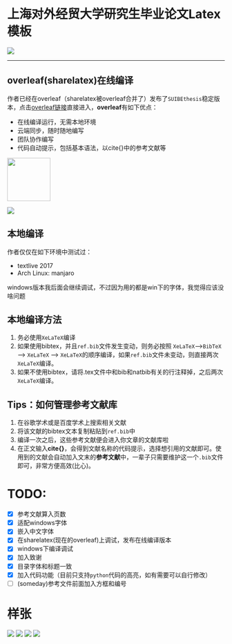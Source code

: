 
# 上海对外经贸大学研究生毕业论文Latex模板

![](https://img.shields.io/badge/LaTeX-thesis-blue.svg?longCache=true&style=for-the-badge)

---

## overleaf(sharelatex)在线编译

作者已经在overleaf（sharelatex被overleaf合并了）发布了`SUIBEthesis`稳定版本，点击[overleaf链接](https://www.overleaf.com/latex/templates/suibe-thesis-template-v0-dot-1/tnydhrnnvmfc)直接进入，**overleaf**有如下优点：

- 在线编译运行，无需本地环境
- 云端同步，随时随地编写
- 团队协作编写
- 代码自动提示，包括基本语法，以cite{}中的参考文献等

<img src="/data/figure/overleaf_show.gif" width="100" hegiht="200" />

![](/data/figure/overleaf_show.gif)

## 本地编译

作者仅仅在如下环境中测试过：
- textlive 2017
- Arch Linux: manjaro

windows版本我后面会继续调试，不过因为用的都是win下的字体，我觉得应该没啥问题

## 本地编译方法

1. 务必使用`XeLaTeX`编译
2. 如果使用bibtex，并且`ref.bib`文件发生变动，则务必按照 `XeLaTeX`-->`BibTeX` --> `XeLaTeX` --> `XeLaTeX`的顺序编译，如果`ref.bib`文件未变动，则直接两次`XeLaTeX`编译。
3. 如果不使用bibtex，请将.tex文件中和bib和natbib有关的行注释掉，之后两次`XeLaTeX`编译。

## Tips：如何管理参考文献库

1. 在谷歌学术或是百度学术上搜索相关文献
2. 将该文献的bibtex文本复制粘贴到`ref.bib`中
3. 编译一次之后，这些参考文献便会进入你文章的文献库啦
4. 在正文输入**cite{}**，会得到文献名称的代码提示，选择想引用的文献即可。使用到的文献会自动加入文末的**参考文献**中，一辈子只需要维护这一个`.bib`文件即可，非常方便高效(比心)。


# TODO:

- [x] 参考文献算入页数
- [x] 适配windows字体
- [x] 嵌入中文字体
- [x] 在sharelatex(现在的overleaf)上调试，发布在线编译版本
- [x] windows下编译调试
- [x] 加入致谢
- [x] 目录字体和标题一致
- [x] 加入代码功能（目前只支持`python`代码的高亮，如有需要可以自行修改）
- [ ] (someday)参考文件前面加入方框和编号

# 样张

![](./data/scrshot/1.jpg) ![](./data/scrshot/2.jpg)
![](./data/scrshot/3.jpg) ![](./data/scrshot/4.jpg)
